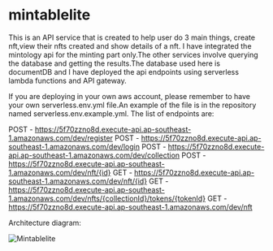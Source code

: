 # mintablelite

This is an API service that is created to help user do 3 main things, create nft,view their nfts created and show details of a nft.
I have integrated the mintology api for the minting part only.The other services involve querying the database and getting the results.The database used here is documentDB and I have deployed the api endpoints using serverless lambda functions and API gateway.

If you are deploying in your own aws account, please remember to have your own serverless.env.yml file.An example of the file is in the repository named serverless.env.example.yml. The list of endpoints are:

POST - https://5f70zzno8d.execute-api.ap-southeast-1.amazonaws.com/dev/register
POST - https://5f70zzno8d.execute-api.ap-southeast-1.amazonaws.com/dev/login
POST - https://5f70zzno8d.execute-api.ap-southeast-1.amazonaws.com/dev/collection
POST - https://5f70zzno8d.execute-api.ap-southeast-1.amazonaws.com/dev/nft/{id}
GET - https://5f70zzno8d.execute-api.ap-southeast-1.amazonaws.com/dev/nft/{id}
GET - https://5f70zzno8d.execute-api.ap-southeast-1.amazonaws.com/dev/nfts/{collectionId}/tokens/{tokenId}
GET - https://5f70zzno8d.execute-api.ap-southeast-1.amazonaws.com/dev/nft


Architecture diagram:


![Mintablelite](https://github.com/rockershead/mintablelite/assets/35405146/93c0e903-3ce3-4009-8eed-16cff4e7be9e)
